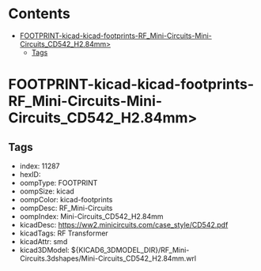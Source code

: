 



Contents
========

* [FOOTPRINT-kicad-kicad-footprints-RF_Mini-Circuits-Mini-Circuits_CD542_H2.84mm>](#footprint-kicad-kicad-footprints-rf_mini-circuits-mini-circuits_cd542_h284mm)
	* [Tags](#tags)

# FOOTPRINT-kicad-kicad-footprints-RF_Mini-Circuits-Mini-Circuits_CD542_H2.84mm>

## Tags

- index: 11287
- hexID: 
- oompType: FOOTPRINT
- oompSize: kicad
- oompColor: kicad-footprints
- oompDesc: RF_Mini-Circuits
- oompIndex: Mini-Circuits_CD542_H2.84mm
- kicadDesc: https://ww2.minicircuits.com/case_style/CD542.pdf
- kicadTags: RF Transformer
- kicadAttr: smd
- kicad3DModel: ${KICAD6_3DMODEL_DIR}/RF_Mini-Circuits.3dshapes/Mini-Circuits_CD542_H2.84mm.wrl
